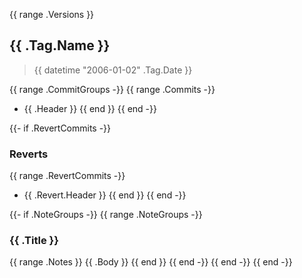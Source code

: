 {{ range .Versions }}
## {{ .Tag.Name }}

> {{ datetime "2006-01-02" .Tag.Date }}

{{ range .CommitGroups -}}
{{ range .Commits -}}
* {{ .Header }}
{{ end }}
{{ end -}}

{{- if .RevertCommits -}}
### Reverts

{{ range .RevertCommits -}}
* {{ .Revert.Header }}
{{ end }}
{{ end -}}

{{- if .NoteGroups -}}
{{ range .NoteGroups -}}
### {{ .Title }}

{{ range .Notes }}
{{ .Body }}
{{ end }}
{{ end -}}
{{ end -}}
{{ end -}}